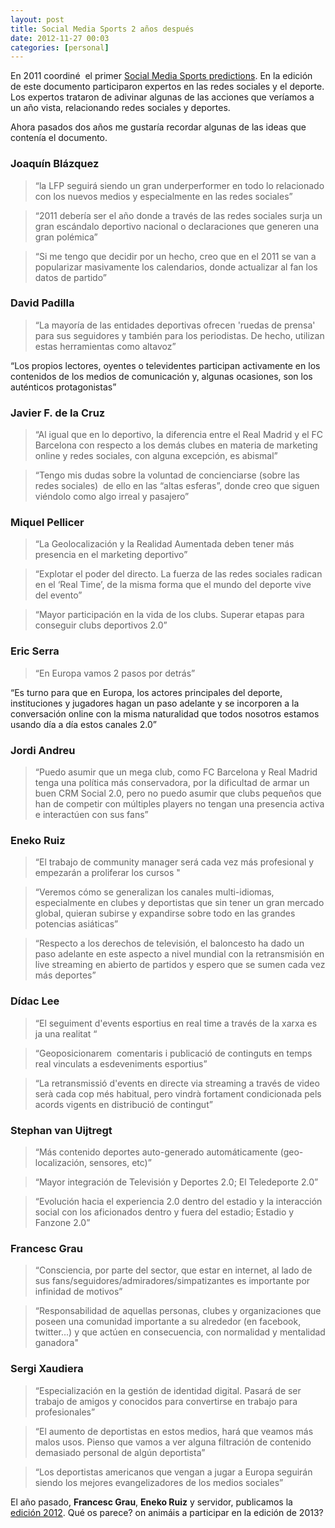 ```yaml
---
layout: post
title: Social Media Sports 2 años después
date: 2012-11-27 00:03
categories: [personal]
---
```

En 2011 coordiné  el primer <a href="http://www.slideshare.net/sergixaudiera/smsports-cast">Social Media Sports predictions</a>. En la edición de este documento participaron expertos en las redes sociales y el deporte. Los expertos trataron de adivinar algunas de las acciones que veríamos a un año vista, relacionando redes sociales y deportes.

Ahora pasados dos años me gustaría recordar algunas de las ideas que contenía el documento.  

### Joaquín Blázquez  
>“la LFP seguirá siendo un gran underperformer en todo lo relacionado con los nuevos medios y especialmente en las redes sociales”  

>“2011 debería ser el año donde a través de las redes sociales surja un gran escándalo deportivo nacional o declaraciones que generen una gran polémica”  

>“Si me tengo que decidir por un hecho, creo que en el 2011 se van a popularizar masivamente los calendarios, donde actualizar al fan los datos de partido”  

### David Padilla  
>“La mayoría de las entidades deportivas ofrecen 'ruedas de prensa' para sus seguidores y también para los periodistas. De hecho, utilizan estas herramientas como altavoz”  

“Los propios lectores, oyentes o televidentes participan activamente en los contenidos de los medios de comunicación y, algunas ocasiones, son los auténticos protagonistas”  

### Javier F. de la Cruz  
>“Al igual que en lo deportivo, la diferencia entre el Real Madrid y el FC Barcelona con respecto a los demás clubes en materia de marketing online y redes sociales, con alguna excepción, es abismal”

>“Tengo mis dudas sobre la voluntad de concienciarse (sobre las redes sociales)  de ello en las “altas esferas”, donde creo que siguen viéndolo como algo irreal y pasajero”  

### Miquel Pellicer
>“La Geolocalización y la Realidad Aumentada deben tener más presencia en el marketing deportivo”

>“Explotar el poder del directo. La fuerza de las redes sociales radican en el ‘Real Time’, de la misma forma que el mundo del deporte vive del evento”

>“Mayor participación en la vida de los clubs. Superar etapas para conseguir clubs deportivos 2.0”

### Eric Serra
>“En Europa vamos 2 pasos por detrás”

“Es turno para que en Europa, los actores principales del deporte, instituciones y jugadores hagan un paso adelante y se incorporen a la conversación online con la misma naturalidad que todos nosotros estamos usando día a día estos canales 2.0”

### Jordi Andreu
>“Puedo asumir que un mega club, como FC Barcelona y Real Madrid tenga una política más conservadora, por la dificultad de armar un buen CRM Social 2.0, pero no puedo asumir que clubs pequeños que han de competir con múltiples players no tengan una presencia activa e interactúen con sus fans”

### Eneko Ruiz
>“El trabajo de community manager será cada vez más profesional y empezarán a proliferar los cursos "

>“Veremos cómo se generalizan los canales multi-idiomas, especialmente en clubes y deportistas que sin tener un gran mercado global, quieran subirse y expandirse sobre todo en las grandes potencias asiáticas”

>“Respecto a los derechos de televisión, el baloncesto ha dado un paso adelante en este aspecto a nivel mundial con la retransmisión en live streaming en abierto de partidos y espero que se sumen cada vez más deportes”

### Dídac Lee
>“El seguiment d'events esportius en real time a través de la xarxa es ja una realitat “

>“Geoposicionarem  comentaris i publicació de continguts en temps real vinculats a esdeveniments esportius”

>“La retransmissió d'events en directe via streaming a través de video serà cada cop més habitual, pero vindrà fortament condicionada pels acords vigents en distribució de contingut”

### Stephan van Uijtregt
>“Más contenido deportes auto-generado automáticamente (geo-localización, sensores, etc)”

>“Mayor integración de Televisión y Deportes 2.0; El Teledeporte 2.0”

>“Evolución hacia el experiencia 2.0 dentro del estadio y la interacción social con los aficionados dentro y fuera del estadio; Estadio y Fanzone 2.0”

### Francesc Grau
>“Consciencia, por parte del sector, que estar en internet, al lado de sus fans/seguidores/admiradores/simpatizantes es importante por infinidad de motivos”

>“Responsabilidad de aquellas personas, clubes y organizaciones que poseen una comunidad importante a su alrededor (en facebook, twitter…) y que actúen en consecuencia, con normalidad y mentalidad ganadora"

### Sergi Xaudiera
>“Especialización en la gestión de identidad digital. Pasará de ser trabajo de amigos y conocidos para convertirse en trabajo para profesionales”

>“El aumento de deportistas en estos medios, hará que veamos más malos usos. Pienso que vamos a ver alguna filtración de contenido demasiado personal de algún deportista”

> “Los deportistas americanos que vengan a jugar a Europa seguirán siendo los mejores evangelizadores de los medios sociales”

El año pasado, **Francesc Grau**, **Eneko Ruiz** y servidor, publicamos la <a href="http://www.slideshare.net/sergixaudiera/social-media-sports-predictions-2012">edición 2012</a>. Qué os parece? on animáis a participar en la edición de 2013?
